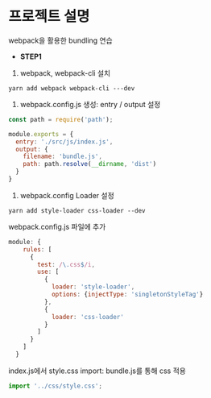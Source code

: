 # 프로젝트 설명

webpack을 활용한 bundling 연습

- **STEP1**

1. webpack, webpack-cli 설치

```yarn
yarn add webpack webpack-cli ---dev
```

1. webpack.config.js 생성: entry / output 설정

```javascript
const path = require('path');

module.exports = {
  entry: './src/js/index.js',
  output: {
    filename: 'bundle.js',
    path: path.resolve(__dirname, 'dist')
  }
}
```

1. webpack.config Loader 설정

```yarn
yarn add style-loader css-loader --dev
```

webpack.config.js 파일에 추가

```javascript
module: {
    rules: [
      {
        test: /\.css$/i,
        use: [
          {
            loader: 'style-loader',
            options: {injectType: 'singletonStyleTag'}
          },
          {
            loader: 'css-loader'
          }
        ]
      }
    ]
  }
```

index.js에서 style.css import: bundle.js를 통해 css 적용

```javascript
import '../css/style.css';
```
